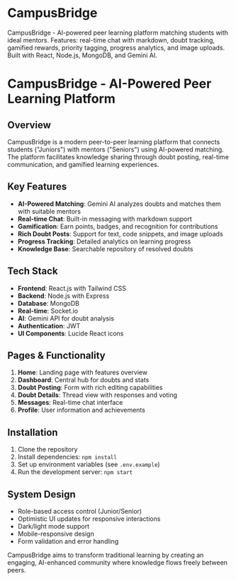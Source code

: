 # CampusBridge
CampusBridge - AI-powered peer learning platform matching students with ideal mentors. Features: real-time chat with markdown, doubt tracking, gamified rewards, priority tagging, progress analytics, and image uploads. Built with React, Node.js, MongoDB, and Gemini AI.




# CampusBridge - AI-Powered Peer Learning Platform

## Overview
CampusBridge is a modern peer-to-peer learning platform that connects students ("Juniors") with mentors ("Seniors") using AI-powered matching. The platform facilitates knowledge sharing through doubt posting, real-time communication, and gamified learning experiences.

## Key Features
- **AI-Powered Matching**: Gemini AI analyzes doubts and matches them with suitable mentors
- **Real-time Chat**: Built-in messaging with markdown support
- **Gamification**: Earn points, badges, and recognition for contributions
- **Rich Doubt Posts**: Support for text, code snippets, and image uploads
- **Progress Tracking**: Detailed analytics on learning progress
- **Knowledge Base**: Searchable repository of resolved doubts

## Tech Stack
- **Frontend**: React.js with Tailwind CSS
- **Backend**: Node.js with Express
- **Database**: MongoDB
- **Real-time**: Socket.io
- **AI**: Gemini API for doubt analysis
- **Authentication**: JWT
- **UI Components**: Lucide React icons

## Pages & Functionality
1. **Home**: Landing page with features overview
2. **Dashboard**: Central hub for doubts and stats
3. **Doubt Posting**: Form with rich editing capabilities
4. **Doubt Details**: Thread view with responses and voting
5. **Messages**: Real-time chat interface
6. **Profile**: User information and achievements

## Installation
1. Clone the repository
2. Install dependencies: `npm install`
3. Set up environment variables (see `.env.example`)
4. Run the development server: `npm start`

## System Design
- Role-based access control (Junior/Senior)
- Optimistic UI updates for responsive interactions
- Dark/light mode support
- Mobile-responsive design
- Form validation and error handling

CampusBridge aims to transform traditional learning by creating an engaging, AI-enhanced community where knowledge flows freely between peers.
